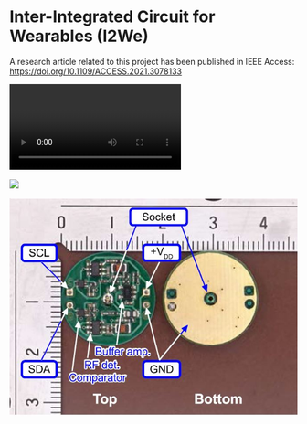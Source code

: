 # Inter-Integrated Circuit for Wearables (I2We)

A research article related to this project has been published in IEEE Access: https://doi.org/10.1109/ACCESS.2021.3078133

![](videos/Access-2021-10602_rev.mp4)

![](figures/ACCESS_Noda_SI2We.gif)

![](figures/module.JPG)
